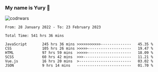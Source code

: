 ### My name is Yury 👋 
![codrwars](https://www.codewars.com/users/litury/badges/micro) 


<!--START_SECTION:waka-->

```text
From: 28 January 2022 - To: 23 February 2023

Total Time: 541 hrs 36 mins

JavaScript       245 hrs 36 mins >>>>>>>>>>>--------------   45.35 %
CSS              105 hrs 26 mins >>>>>--------------------   19.47 %
HTML             97 hrs 59 mins  >>>>>--------------------   18.09 %
SCSS             60 hrs 42 mins  >>>----------------------   11.21 %
Vue.js           16 hrs 20 mins  >------------------------   03.02 %
JSON             9 hrs 14 mins   -------------------------   01.70 %
```

<!--END_SECTION:waka-->

